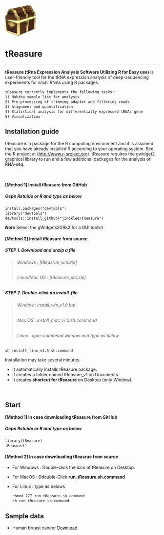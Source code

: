 

<img src = "https://github.com/jinoklee/tReasure/blob/master/inst/extdata/tresure.png" width="100" height="100" />


# tReasure
***
**tReasure (tRna Expression Analysis Software Utilizing R for Easy use)** is user-friendly tool for the tRNA expression analysis of deep-sequencing experiments for small RNAs using R packages. 

    tReasure currently implements the following tasks:
    1) Making sample list for analysis
    2) Pre-processing of trimming adapter and filtering reads
    3) Alignment and quantification
    4) Statistical analysis for differentially expressed tRNAs gene
    5) Visualization 


## Installation guide   
tReasure is a package for the R computing environment and it is assumed that you have already installed R according to your operating system. See the R project at (http://www.r-project.org). tReasure requires the gwidget2 graphical library to run and a few additional packages for the analysis of RNA-seq. 

<br/>  

#### **[Method 1]** Install tReasure from GitHub   
##### Oepn Rstuido or R and type as below 
~~~
install.packages("devtools")
library("devtools")
devtools::install_github("jinoklee/tReasure")
~~~~
***Note*** Select the gWidgets2GRk2 for a GUI toolkit  

#### **[Method 2]** Install tReasure from source  
##### **STEP 1.** Download and unzip a file
   > ###### Windows : [tReasrue_win.zip]
   > ###### Linux/Mac OS : [tReasure_src.zip]   

##### **STEP 2.** Double-click an install-file  
   > ###### Window : install_win_v1.0.bat
   > ###### Mac OS : install_mac_v1.0.sh.command
   > ###### Linux : open commnad window and type as below   
   ~~~   
   sh install_linx_v1.0.sh.command
   ~~~   

Installation may take several minutes. 
+ It automatically installs tReasure package.
+ It creates a folder named tReasure_v1 on Documents. 
+ It creates **shortcut for tReasure** on Desktop (only Window).

<br/>

## Start   
#### **[Method 1]** In case downloading tReasure from GitHub   
##### Oepn Rstuido or R and type as below  
~~~
library(tReasure)
tReasure()
~~~   

#### **[Method 2]** In case downloading tReasrue from source 
+ For Windows
    : Double-click the icon of tReasure on Desktop.

+ For MacOS 
    :  Ddouble-Click **run_tReasure.sh.command** 

+ For Linux
    : type as belows
    ~~~
    chmod 777 run_tReasure.sh.command
    sh run_tReasure.sh.command
    ~~~



## Sample data  
* Human breast cancer [Download](http://treasure.pmrc.re.kr/data/sample/sample.zip)  




